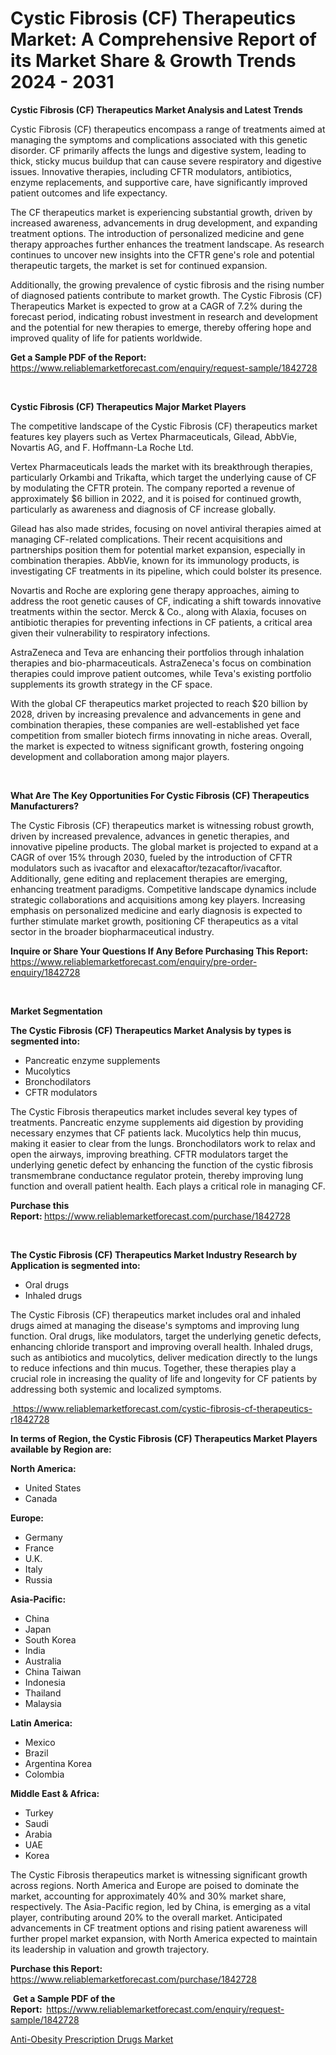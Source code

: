 <p><h1>Cystic Fibrosis (CF) Therapeutics Market: A Comprehensive Report of its Market Share & Growth Trends 2024 - 2031</h1></p><p><strong>Cystic Fibrosis (CF) Therapeutics Market Analysis and Latest Trends</strong></p>
<p><p>Cystic Fibrosis (CF) therapeutics encompass a range of treatments aimed at managing the symptoms and complications associated with this genetic disorder. CF primarily affects the lungs and digestive system, leading to thick, sticky mucus buildup that can cause severe respiratory and digestive issues. Innovative therapies, including CFTR modulators, antibiotics, enzyme replacements, and supportive care, have significantly improved patient outcomes and life expectancy. </p><p>The CF therapeutics market is experiencing substantial growth, driven by increased awareness, advancements in drug development, and expanding treatment options. The introduction of personalized medicine and gene therapy approaches further enhances the treatment landscape. As research continues to uncover new insights into the CFTR gene's role and potential therapeutic targets, the market is set for continued expansion.</p><p>Additionally, the growing prevalence of cystic fibrosis and the rising number of diagnosed patients contribute to market growth. The Cystic Fibrosis (CF) Therapeutics Market is expected to grow at a CAGR of 7.2% during the forecast period, indicating robust investment in research and development and the potential for new therapies to emerge, thereby offering hope and improved quality of life for patients worldwide.</p></p>
<p><strong>Get a Sample PDF of the Report:&nbsp;</strong> <a href="https://www.reliablemarketforecast.com/enquiry/request-sample/1842728?utm_campaign=1888&utm_medium=2&utm_source=Github&utm_content=ia&utm_term=01012025&utm_id=cystic-fibrosis-cf-therapeutics">https://www.reliablemarketforecast.com/enquiry/request-sample/1842728</a></p>
<p>&nbsp;</p>
<p><strong>Cystic Fibrosis (CF) Therapeutics Major Market Players</strong></p>
<p><p>The competitive landscape of the Cystic Fibrosis (CF) therapeutics market features key players such as Vertex Pharmaceuticals, Gilead, AbbVie, Novartis AG, and F. Hoffmann-La Roche Ltd. </p><p>Vertex Pharmaceuticals leads the market with its breakthrough therapies, particularly Orkambi and Trikafta, which target the underlying cause of CF by modulating the CFTR protein. The company reported a revenue of approximately $6 billion in 2022, and it is poised for continued growth, particularly as awareness and diagnosis of CF increase globally.</p><p>Gilead has also made strides, focusing on novel antiviral therapies aimed at managing CF-related complications. Their recent acquisitions and partnerships position them for potential market expansion, especially in combination therapies. AbbVie, known for its immunology products, is investigating CF treatments in its pipeline, which could bolster its presence.</p><p>Novartis and Roche are exploring gene therapy approaches, aiming to address the root genetic causes of CF, indicating a shift towards innovative treatments within the sector. Merck & Co., along with Alaxia, focuses on antibiotic therapies for preventing infections in CF patients, a critical area given their vulnerability to respiratory infections.</p><p>AstraZeneca and Teva are enhancing their portfolios through inhalation therapies and bio-pharmaceuticals. AstraZeneca's focus on combination therapies could improve patient outcomes, while Teva's existing portfolio supplements its growth strategy in the CF space.</p><p>With the global CF therapeutics market projected to reach $20 billion by 2028, driven by increasing prevalence and advancements in gene and combination therapies, these companies are well-established yet face competition from smaller biotech firms innovating in niche areas. Overall, the market is expected to witness significant growth, fostering ongoing development and collaboration among major players.</p></p>
<p>&nbsp;</p>
<p><strong>What Are The Key Opportunities For Cystic Fibrosis (CF) Therapeutics Manufacturers?</strong></p>
<p><p>The Cystic Fibrosis (CF) therapeutics market is witnessing robust growth, driven by increased prevalence, advances in genetic therapies, and innovative pipeline products. The global market is projected to expand at a CAGR of over 15% through 2030, fueled by the introduction of CFTR modulators such as ivacaftor and elexacaftor/tezacaftor/ivacaftor. Additionally, gene editing and replacement therapies are emerging, enhancing treatment paradigms. Competitive landscape dynamics include strategic collaborations and acquisitions among key players. Increasing emphasis on personalized medicine and early diagnosis is expected to further stimulate market growth, positioning CF therapeutics as a vital sector in the broader biopharmaceutical industry.</p></p>
<p><strong>Inquire or Share Your Questions If Any Before Purchasing This Report:</strong> <a href="https://www.reliablemarketforecast.com/enquiry/pre-order-enquiry/1842728?utm_campaign=1888&utm_medium=2&utm_source=Github&utm_content=ia&utm_term=01012025&utm_id=cystic-fibrosis-cf-therapeutics">https://www.reliablemarketforecast.com/enquiry/pre-order-enquiry/1842728</a></p>
<p>&nbsp;</p>
<p><strong>Market Segmentation</strong></p>
<p><strong>The Cystic Fibrosis (CF) Therapeutics Market Analysis by types is segmented into:</strong></p>
<p><ul><li>Pancreatic enzyme supplements</li><li>Mucolytics</li><li>Bronchodilators</li><li>CFTR modulators</li></ul></p>
<p><p>The Cystic Fibrosis therapeutics market includes several key types of treatments. Pancreatic enzyme supplements aid digestion by providing necessary enzymes that CF patients lack. Mucolytics help thin mucus, making it easier to clear from the lungs. Bronchodilators work to relax and open the airways, improving breathing. CFTR modulators target the underlying genetic defect by enhancing the function of the cystic fibrosis transmembrane conductance regulator protein, thereby improving lung function and overall patient health. Each plays a critical role in managing CF.</p></p>
<p><strong>Purchase this Report:&nbsp;</strong><a href="https://www.reliablemarketforecast.com/purchase/1842728?utm_campaign=1888&utm_medium=2&utm_source=Github&utm_content=ia&utm_term=01012025&utm_id=cystic-fibrosis-cf-therapeutics">https://www.reliablemarketforecast.com/purchase/1842728</a></p>
<p>&nbsp;</p>
<p><strong>The Cystic Fibrosis (CF) Therapeutics Market Industry Research by Application is segmented into:</strong></p>
<p><ul><li>Oral drugs</li><li>Inhaled drugs</li></ul></p>
<p><p>The Cystic Fibrosis (CF) therapeutics market includes oral and inhaled drugs aimed at managing the disease's symptoms and improving lung function. Oral drugs, like modulators, target the underlying genetic defects, enhancing chloride transport and improving overall health. Inhaled drugs, such as antibiotics and mucolytics, deliver medication directly to the lungs to reduce infections and thin mucus. Together, these therapies play a crucial role in increasing the quality of life and longevity for CF patients by addressing both systemic and localized symptoms.</p></p>
<p><a href="https://www.reliablemarketforecast.com/cystic-fibrosis-cf-therapeutics-r1842728?utm_campaign=1888&utm_medium=2&utm_source=Github&utm_content=ia&utm_term=01012025&utm_id=cystic-fibrosis-cf-therapeutics">&nbsp;https://www.reliablemarketforecast.com/cystic-fibrosis-cf-therapeutics-r1842728</a></p>
<p><strong>In terms of Region, the Cystic Fibrosis (CF) Therapeutics Market Players available by Region are:</strong></p>
<p>
    <p> <strong> North America: </strong>
        <ul>
            <li>United States</li>
            <li>Canada</li>
        </ul>
        </p> 
    <p> <strong> Europe: </strong>
        <ul>
            <li>Germany</li>
            <li>France</li>
            <li>U.K.</li>
            <li>Italy</li>
            <li>Russia</li>
        </ul>
        </p> 
    <p> <strong> Asia-Pacific: </strong>
        <ul>
            <li>China</li>
            <li>Japan</li>
            <li>South Korea</li>
            <li>India</li>
            <li>Australia</li>
            <li>China Taiwan</li>
            <li>Indonesia</li>
            <li>Thailand</li>
            <li>Malaysia</li>
        </ul>
        </p> 
    <p> <strong> Latin America: </strong>
        <ul>
            <li>Mexico</li>
            <li>Brazil</li>
            <li>Argentina Korea</li>
            <li>Colombia</li>
        </ul>
        </p> 
    <p> <strong> Middle East & Africa: </strong>
        <ul>
            <li>Turkey</li>
            <li>Saudi</li>
            <li>Arabia</li>
            <li>UAE</li>
            <li>Korea</li>
        </ul>
    </p>
    </p>
<p><p>The Cystic Fibrosis therapeutics market is witnessing significant growth across regions. North America and Europe are poised to dominate the market, accounting for approximately 40% and 30% market share, respectively. The Asia-Pacific region, led by China, is emerging as a vital player, contributing around 20% to the overall market. Anticipated advancements in CF treatment options and rising patient awareness will further propel market expansion, with North America expected to maintain its leadership in valuation and growth trajectory.</p></p>
<p><strong>Purchase this Report: </strong><a href="https://www.reliablemarketforecast.com/purchase/1842728?utm_campaign=1888&utm_medium=2&utm_source=Github&utm_content=ia&utm_term=01012025&utm_id=cystic-fibrosis-cf-therapeutics">https://www.reliablemarketforecast.com/purchase/1842728</a></p>
<p>&nbsp;<strong>Get a Sample PDF of the Report:&nbsp;&nbsp;</strong><a href="https://www.reliablemarketforecast.com/enquiry/request-sample/1842728?utm_campaign=1888&utm_medium=2&utm_source=Github&utm_content=ia&utm_term=01012025&utm_id=cystic-fibrosis-cf-therapeutics">https://www.reliablemarketforecast.com/enquiry/request-sample/1842728</a></p>
<p><strong></strong></p>
<p><p><a href="https://github.com/gulaimolin/Market-Research-Report-List-6/blob/main/anti-obesity-prescription-drugs-market.md?utm_campaign=1888&utm_medium=2&utm_source=Github&utm_content=ia&utm_term=01012025&utm_id=cystic-fibrosis-cf-therapeutics">Anti-Obesity Prescription Drugs Market</a></p></p>
